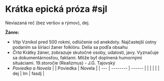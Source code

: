 # Krátka epická próza #sjl
Neviazaná reč (bez veršov a rýmov), dej.

**Žánre:**
- *Vtip*
Vznikol pred 500 rokmi, odlúčenie od anekdoty.
Najčastejší ústny podaním sa šíriaci žaner folklóru.
Delia sa podľa obsahu 
- *Črta*
Krátky žáner, zobrazuje skutočné osoby, udalosti, javy.
Vyznačuje sa dokumentárnosťou, faktami. Môže byť doplnená humornými situáciami.
19.storočie (Realizmus) - J.G. Tajovský
- *Poviedka a Novela*
|     | Poviedka | Novela |
| --- | -------- | ------ |
|     |          |        |
| dej | lm       | fasdj  |